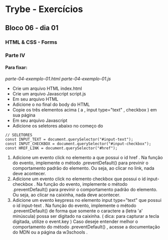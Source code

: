 # Trybe - Exercícios
## Bloco 06 - dia 01
### HTML & CSS - Forms

### Parte IV
#### Para fixar:
_parte-04-exemplo-01.html_
_parte-04-exemplo-01.js_


- Crie um arquivo HTML index.html
- Crie um arquivo Javascript script.js
- Em seu arquivo HTML
- Adicione o <script src="script.js"></script> no final do body do HTML
- Copie os três elementos acima ( a , input type="text" , checkbox ) em sua página
- Em seu arquivo Javascript
- Adicione os seletores abaixo no começo do 
```
// SELETORES
const INPUT_TEXT = document.querySelector("#input-text");
const INPUT_CHECKBOX = document.querySelector("#input-checkbox");
const HREF_LINK = document.querySelector("#href");
```
1. Adicione um evento click no elemento a que possui o id href . Na função do evento, implemente o método .preventDefault() para previnir o comportamento padrão do elemento. Ou seja, ao clicar no link, nada deve acontecer.
2. Adicione um evento click no elemento checkbox que possui o id input-checkbox . Na função do evento, implemente o método .preventDefault() para previnir o comportamento padrão do elemento. Ou seja, ao clicar na caixinha, nada deve acontecer.
3. Adicione um evento keypress no elemento input type="text" que possui o id input-text . Na função do evento, implemente o método .preventDefault() de forma que somente o caractere a (letra 'a' minúscula) possa ser digitado na caixinha. ( dica: para capturar a tecla digitada, utilize o event.key )
Caso deseje entender melhor o comportamento do método .preventDefault() , acesse a documentação do MDN ou a página da w3schools .